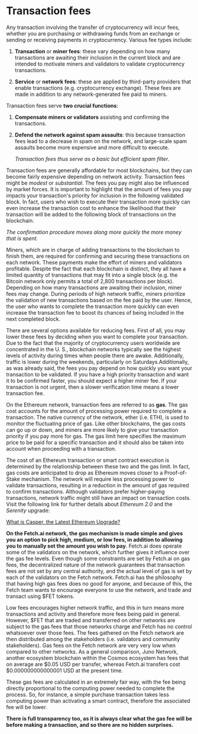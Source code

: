 # Transaction fees

Any transaction involving the transfer of cryptocurrency will incur fees, whether you are purchasing or withdrawing funds from an exchange or sending or receiving payments in cryptocurrency. Various fee types include: 

1. **Transaction** or **miner fees**: these vary depending on how many transactions are awaiting their inclusion in the current block and are intended to motivate miners and validators to validate cryptocurrency transactions.

2. **Service** or **network fees**: these are applied by third-party providers that enable transactions (e.g. cryptocurrency exchange). These fees are made in addition to any network-generated fee paid to miners. 
   
Transaction fees serve **two crucial functions**: 

1. **Compensate miners or validators** assisting and confirming the transactions. 
   
2. **Defend the network against spam assaults**: this because transaction fees lead to a decrease in spam on the network, and large-scale spam assaults become more expensive and more difficult to execute. 
    
    _Transaction fees thus serve as a basic but efficient spam filter_.
 
Transaction fees are generally affordable for most blockchains, but they can become fairly expensive depending on network activity. Transaction fees might be _modest_ or _substantial_. The fees you pay might also be influenced by market forces. It is important to highlight that the amount of fees you pay impacts your transaction's priority for inclusion in the following validated block. In fact, users who wish to execute their transaction more quickly can even increase the transaction cost to enhance the likelihood that their transaction will be added to the following block of transactions on the blockchain. 

   _The confirmation procedure moves along more quickly the more money that is spent._

Miners, which are in charge of adding transactions to the blockchain to finish them, are required for confirming and securing these transactions on each network. These payments make the effort of miners and validators profitable. Despite the fact that each blockchain is distinct, they all have a limited quantity of transactions that may fit into a single block (e.g. the Bitcoin network only permits a total of 2,800 transactions per block). Depending on how many transactions are awaiting their inclusion, miner fees may change. During periods of high network traffic, miners prioritize the validation of new transactions based on the fee paid by the user. Hence, the user who wants to complete the transaction more quickly can even increase the transaction fee to boost its chances of being included in the next completed block.

There are several options available for reducing fees. First of all, you may lower these fees by deciding when you want to complete your transaction. Due to the fact that the majority of cryptocurrency users worldwide are concentrated in the U. S., blockchain networks typically see the highest levels of activity during times when people there are awake. Additionally, traffic is lower during the weekends, particularly on Saturdays.Additionally, as was already said, the fees you pay depend on how quickly you want your transaction to be validated. If you have a high priority transaction and want it to be confirmed faster, you should expect a higher miner fee. If your transaction is not urgent, then a slower verification time means a lower transaction fee. 

On the Ethereum network, transaction fees are referred to as **gas**. The gas cost accounts for the amount of processing power required to complete a transaction. The native currency of the network, ether (i.e. ETH), is used to monitor the fluctuating price of gas. Like other blockchains, the gas costs can go up or down, and miners are more likely to give your transaction priority if you pay more for gas. The gas limit here specifies the maximum price to be paid for a specific transaction and it should also be taken into account when proceeding with a transaction. 

The cost of an Ethereum transaction or smart contract execution is determined by the relationship between these two and the gas limit. In fact, gas costs are anticipated to drop as Ethereum moves closer to a Proof-of-Stake mechanism. The network will require less processing power to validate transactions, resulting in a reduction in the amount of gas required to confirm transactions. Although validators prefer higher-paying transactions, network traffic might still have an impact on transaction costs. Visit the following link for further details about _Ethereum 2.0_ and the _Serenity_ upgrade: 

[What is Casper, the Latest Ethereum Upgrade?](https://www.investopedia.com/news/what-casper-latest-ethereum-upgrade/#:~:text=Under%20the%20Casper%20protocol%2C%20as,on%20that%20block%20in%20ether)

**On the Fetch.ai network, the gas mechanism is made simple and gives you an option to pick high, medium, or low fees, in addition to allowing you to manually set the amount you wish to pay**. Fetch.ai does operate some of the validators on the network, which further gives it influence over the gas fee levels. Even though some constraints are set by Fetch.ai on  gas fees, the decentralized nature of the network guarantees that transaction fees are not set by any central authority, and the actual level of gas is set by each of the validators on the Fetch network. Fetch.ai has the philosophy that having high gas fees does no good for anyone, and because of this, the Fetch team wants to encourage everyone to use the network, and trade and transact using $FET tokens. 

Low fees encourages higher network traffic, and this in turn means more transactions and activity and therefore more fees being paid in general. However, $FET that are traded and transferred on other networks are subject to the gas fees that those networks charge and Fetch has no control whatsoever over those fees. The fees gathered on the Fetch network are then distributed among the stakeholders (i.e. validators and community stakeholders). Gas fees on the Fetch network are very very low when compared to other networks. As a general comparison, Juno Network, another ecosystem blockchain within the Cosmos ecosystem has fees that on average are $0.05 USD per transfer, whereas Fetch.ai transfers cost $0.000000000000001 USD at the present time. 

These gas fees are calculated in an extremely fair way, with the fee being directly proportional to the computing power needed to complete the process. So, for instance, a simple purchase transaction takes less computing power than activating a smart contract, therefore the associated fee will be lower. 

**There is full transparency too, as it is always clear what the gas fee will be before making a transaction, and so there are no hidden surprises.**

